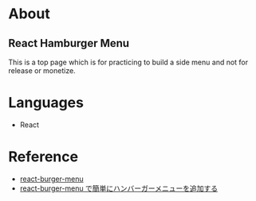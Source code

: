 # About
## React Hamburger Menu

This is a top page which is for practicing to build a side menu and not for release or monetize.

# Languages
- React

# Reference
- [react-burger-menu](https://www.npmjs.com/package/react-burger-menu)  
- [react-burger-menu で簡単にハンバーガーメニューを追加する](https://software.pitang1965.com/2021/02/23/react-burger-menu/)